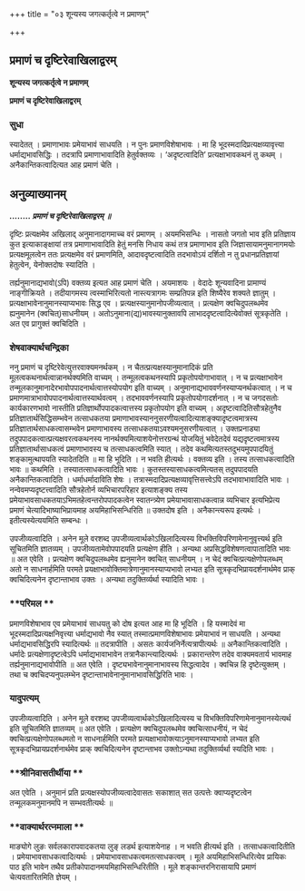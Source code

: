 +++
title = "०३ शून्यस्य जगत्कर्तृत्वे न प्रमाणम्"

+++


## प्रमाणं च दृष्टिरेवाखिलाद्वरम्

**शून्यस्य जगत्कर्तृत्वे न प्रमाणम्**

**प्रमाणं च दृष्टिरेवाखिलाद्वरम्**

### **सुधा**

स्यादेतत् । प्रमाणाभावः प्रमेयाभावं साधयति । न पुनः प्रमाणविशेषाभावः । मा हि भूदस्मदादिप्रत्यक्षव्यावृत्त्या धर्माद्यभावसिद्धिः । तदत्रापि प्रमाणाभावादिति हेतुर्वक्तव्यः । ‘अदृष्टत्वादिति’ प्रत्यक्षाभावकथनं तु कथम् । अनैकान्तिकत्वादित्यत आह प्रमाणं चेति ।

## **अनुव्याख्यानम्**

***........ प्रमाणं च दृष्टिरेवाखिलाद्वरम् ॥***

दृष्टिः प्रत्यक्षमेव अखिलाद् अनुमानादागमाच्च वरं प्रमाणम् । अयमभिसन्धिः । नासतो जगतो भाव इति प्रतिज्ञाय कुत इत्याकाङ्क्षायां तत्र प्रमाणाभावादिति हेतुं मनसि निधाय कथं तत्र प्रमाणाभाव इति जिज्ञासायामनुमानागमयोः प्रत्यक्षमूलत्वेन ततः प्रत्यक्षमेव वरं प्रमाणमिति, आदावदृष्टत्वादिति तदभावोऽयं दर्शितो न तु प्रधानप्रतिज्ञायां हेतुत्वेन, येनोक्तदोषः स्यादिति ।

तर्ह्यनुमानाद्यभावो(ऽपि) वक्तव्य इत्यत आह प्रमाणं चेति । अयमाशयः । वेदादेः शून्यवादिना प्रामाण्यं नाङ्गीक्रियते । तदीयागमस्य त्वस्माभिरित्यतो नास्त्यत्रागमः सम्प्रतिपन्न इति शिष्यैरेव शक्यते ज्ञातुम् । प्रत्यक्षाभावेनानुमानस्याप्यभावः सिद्ध एव । प्रत्यक्षस्यानुमानोपजीव्यत्वात् । प्रत्यक्षेण क्वचिदुपलब्धमेव ह्यनुमानेन (क्वचित्)साधनीयम् । अतोऽनुमाना(द्य)भावस्यानुक्तावपि लाभाददृष्टत्वादित्येवोक्तं सूत्रकृतेति । अत एव प्रागुक्तं क्वचिदिति ।

### **शेषवाक्यार्थचन्द्रिका**

ननु प्रमाणं च दृष्टिरेवेत्युत्तरवाक्यमनर्थकम् । न चैतत्प्रत्यक्षस्यानुमानादिकं प्रति मूलत्वकथनार्थत्वान्नानर्थक्यमिति वाच्यम् । तन्मूलत्वकथनस्यापि प्रकृतोपयोगाभावात् । न च प्रत्यक्षाभावेन तन्मूलकानुमानादेरभावोपपादनार्थत्वात्तस्योपयोग इति वाच्यम् । अनुमानाद्यभाववर्णनस्याप्यनर्थकत्वात् । न च प्रमाणमात्राभावोपपादनार्थत्वात्तस्यार्थवत्वम् । तदभाववर्णनस्यापि प्रकृतोपयोगादर्शनात् । न च जगदसतोः कार्यकारणभावो नास्तीति प्रतिज्ञार्थोपपादकत्वात्तस्य प्रकृतोपयोग इति वाच्यम् । अदृष्टत्वादितिसौत्रहेतुनैव प्रतिज्ञातार्थसिद्धिसम्भवेन तत्साधकतया प्रमाणाभावस्याननुसरणीयत्वादित्याशङ्क्यादृष्टत्वमात्रस्य प्रतिज्ञातार्थसाधकत्वासम्भवेन प्रमाणाभावस्य तत्साधकतयाऽवश्यमनुसरणीयत्वात् । उक्तप्रनाड्या तदुपपादकत्वात्प्रत्यक्षवरत्वकथनस्य नानर्थक्यमित्याशयेनोत्तरग्रन्थं योजयितुं भवेदेतदेवं यद्यदृष्टत्वमात्रस्य प्रतिज्ञातार्थासाधकत्वं प्रमाणाभावस्य च तत्साधकत्वमिति स्यात् । तदेव कथमित्यतस्तदुभयमुपपादयितुं शङ्कामुत्थापयति स्यादेतदिति ॥ मा हि भूदिति । न भवति हीत्यर्थः । वक्तव्य इति । तस्य तत्साधकत्वादिति भावः ॥ कथमिति । तस्यातत्साधकत्वादिति भावः । कुतस्तस्यासाधकत्वमित्यतस् तदुपपादयति अनैकान्तिकत्वादिति । धर्माधर्मादाविति शेषः । तत्रास्मदादिप्रत्यक्षव्यावृत्तिसत्त्वेऽपि तदभावाभावादिति भावः । नन्वेवमप्यदृष्टत्त्वादिति सौत्रहेतोर्न व्यभिचारपरिहार इत्याशङ्क्य तस्य प्रमेयाभावसाधकतयाऽभिमतहेत्वन्तरोपपादकत्वेन स्वातन्त्र्येण प्रमेयाभावासाधकत्वान्न व्यभिचार इत्यभिप्रेत्य प्रमाणं चेत्यादिभाष्याभिप्रायमाह अयमिहाभिसन्धिरिति ॥ उक्तदोष इति । अनैकान्त्यरूप इत्यर्थः । इतीत्यस्येत्ययमिति सम्बन्धः ।

उपजीव्यत्वादिति । अनेन मूले वरशब्द उपजीव्यत्वार्थकोऽखिलादित्यस्य विभक्तिविपरिणामेनानुवृत्त्यर्थ इति सूचितमिति ज्ञातव्यम् । उपजीव्यतामेवोपपादयति प्रत्यक्षेण हीति । अन्यथा अप्रसिद्धविशेषणत्वापातादिति भावः ॥ अत एवेति । प्रत्यक्षेण क्वचिदुपलब्धमेव ह्यनुमानेन क्वचित् साधनीयम् । न चेदं क्वचित्प्रत्यक्षेणोपलब्धम् अतो न साधनार्हमिति परमते प्रयक्षाभावोक्तिमात्रेणानुमानस्याप्यभावो लभ्यत इति सूत्रकृदभिप्रायदर्शनार्थमेव प्राक् क्वचिदित्यनेन दृष्टान्ताभाव उक्तः । अन्यथा तदुक्तिर्व्यर्था स्यादिति भावः ।

### **परिमल **

प्रमाणविशेषाभाव एव प्रमेयाभावं साधयतु को दोष इत्यत आह मा हि भूदिति । हि यस्मादेवं मा भूदस्मदादिप्रत्यक्षनिवृत्त्या धर्माद्यभावो नैव स्यात् तस्मात्प्रमाणविशेषाभावः प्रमेयाभावं न साधयति । अन्यथा धर्माद्यभावसिद्धिरपि स्यादित्यर्थः ॥ तदत्रापीति । असतः कार्यजनिर्नेत्यत्रापीत्यर्थः ॥ अनैकान्तिकत्वादिति । धर्मादेः प्रत्यक्षेणादृष्टत्वेऽपि धर्माद्यभावाभावेन तत्रानैकान्त्यादित्यर्थः । प्रकारान्तरेण तदेव वाक्यमवतार्य भावमाह तर्ह्यनुमानाद्यभावोपीति ॥ अत एवेति । दृष्ट्यभावेनानुमानाभावस्य सिद्धत्वादेव । क्वचिन्न हि दृष्टेत्युक्तम् । तथा च क्वचिदप्यनुपलम्भेन दृष्टान्ताभावेनानुमानाभावसिद्धिरिति भावः ।

### **यादुपत्यम्**

उपजीव्यत्वादिति । अनेन मूले वरशब्द उपजीव्यत्वार्थकोऽखिलादित्यस्य च विभक्तिविपरिणामेनानुमानस्येत्यर्थ इति सूचितमिति ज्ञातव्यम् ॥ अत एवेति । प्रत्यक्षेण क्वचिदुपलब्धमेव क्वचित्साधनीयं, न चेदं क्वचित्प्रत्यक्षेणोपलब्धमतो न साधनार्हमिति परमते प्रत्यक्षाभावोक्त्याऽनुमानस्याप्यभावो लभ्यत इति सूत्रकृदभिप्रायप्रदर्शनार्थमेव प्राक् क्वचिदित्यनेन दृष्टान्ताभव उक्तोऽन्यथा तदुक्तिर्व्यर्था स्यदिति भावः ।

### **श्रीनिवासतीर्थीया **

अत एवेति । अनुमानं प्रति प्रत्यक्षस्योपजीव्यत्वादेवासतः सकाशात् सत उत्पत्तेः क्वाप्यदृष्टत्वेन तन्मूलकमनुमानमपि न सम्भवतीत्यर्थः ॥

### **वाक्यार्थरत्नमाला **

माङ्योगे लुङः सर्वलकारापवादकतया लुङ् लडर्थ इत्याशयेनाह । न भवति हीत्यर्थ इति । तत्साधकत्वादितीति । प्रमेयाभावसाधकत्वादित्यर्थः । प्रमेयाभावसाधकत्वमतत्साधकत्वम् । मूले अयमिहाभिसन्धिरित्येव प्रायिकः पाठ इति भावेन तथैव प्रतीकोपादानमयमिहाभिसन्धिरितीति । मूले शङ्कान्तरनिरासायापि प्रमाणं चेत्यवतारितमिति ज्ञेयम् ।

